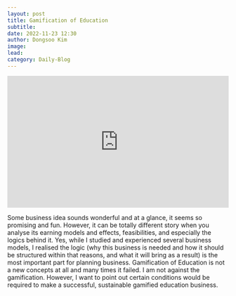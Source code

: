 ```yaml
---
layout: post
title: Gamification of Education
subtitle:
date: 2022-11-23 12:30
author: Dongsoo Kim
image:
lead:
category: Daily-Blog
---
```


<iframe width="100%" height="300" src="https://www.youtube.com/embed/mOssYTimQwM" title="YouTube video player" frameborder="0" allow="accelerometer; autoplay; clipboard-write; encrypted-media; gyroscope; picture-in-picture" allowfullscreen></iframe>

Some business idea sounds wonderful and at a glance, it seems so promising and fun. However, it can be totally different story when you analyse its earning models and effects, feasibilities, and especially the logics behind it. Yes, while I studied and experienced several business models, I realised the logic (why this business is needed and how it should be structured within that reasons, and what it will bring as a result) is the most important part for planning business. Gamification of Education is not a new concepts at all and many times it failed. I am not against the gamification. However, I want to point out certain conditions would be required to make a successful, sustainable gamified education business.
